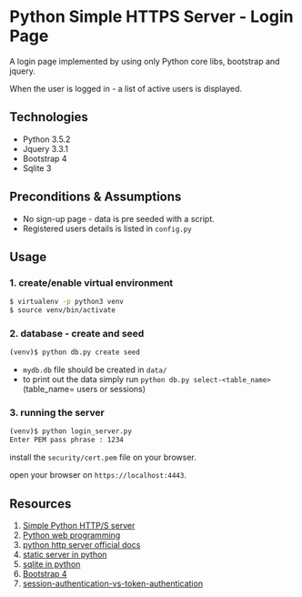 # Python Simple HTTPS Server - Login Page
A login page implemented by using only Python core libs, bootstrap and jquery.

When the user is logged in - a list of active users is displayed.

## Technologies
* Python 3.5.2
* Jquery 3.3.1
* Bootstrap 4
* Sqlite 3
## Preconditions & Assumptions
* No sign-up page - data is pre seeded with a script.
* Registered users details is listed in `config.py`

## Usage
### 1. create/enable virtual environment
```bash
$ virtualenv -p python3 venv
$ source venv/bin/activate
```
### 2. database - create and seed
```bash
(venv)$ python db.py create seed
```
* `mydb.db` file should be created in `data/`
* to print out the data simply run `python db.py select-<table_name>` (table_name= users or sessions)
### 3. running the server 
```bash
(venv)$ python login_server.py
Enter PEM pass phrase : 1234
```
install the `security/cert.pem` file on your browser.

open your browser on `https://localhost:4443`.


## Resources
1. [Simple Python HTTP/S server](https://blog.anvileight.com/posts/simple-python-http-server/)
1. [Python web programming](http://pwp.stevecassidy.net/)
1. [python http server official docs](https://docs.python.org/3/library/http.server.html)
1. [static server in python](https://code-maven.com/static-server-in-python)
1. [sqlite in python](https://www.pythoncentral.io/introduction-to-sqlite-in-python/)
1. [Bootstrap 4](https://getbootstrap.com/docs/4.0/getting-started/introduction/)
1. [session-authentication-vs-token-authentication](https://security.stackexchange.com/questions/81756/session-authentication-vs-token-authentication)
